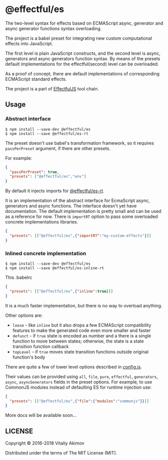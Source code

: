 # @effectful/es

The two-level syntax for effects based on ECMAScript async, generator and
async generator functions syntax overloading.

The project is a babel preset for integrating new custom computational effects
into JavaScript.

The first level is plain JavaScript constructs, and the second level
is async, generators and async generators function syntax. By means of the presets
default implementations for the effectful(second) level can be overloaded.

As a proof of concept, there are default implementations of corresponding ECMAScript
standard effects.

The project is a part of [EffectfulJS](https://github.com/awto/effectfuljs) tool chain.

## Usage

### Abstract interface

```
$ npm install --save-dev @effectful/es
$ npm install --save @effectful/es-rt
```

The preset doesn't use babel's transformation framework, so it requires
`passPerPreset` argument, if there are other presets.

For example:

```json
{
  "passPerPreset": true,
  "presets": ["@effectful/es","env"]
}
```

By default it injects imports for
[@effectful/es-rt](https://github.com/awto/effectfuljs/tree/master/packages/es-rt).

It is an implementation of the abstract interface for EcmaScript async,
generators and async functions. The interface doesn't yet have documentation.
The default implementation is pretty small and can be used as a reference for
now. There is `importRT` option to pass some overloaded concrete
implementations libraries. 

```json
{
  "presets": [["@effectful/es",{"importRT":"my-custom-effects"}]]
}
```

### Inlined concrete implementation

```
$ npm install --save-dev @effectful/es
$ npm install --save @effectful/es-inline-rt
```

This .babelrc

```json
{
  "presets": [["@effectful/es",{"inline":true}]]
}
```

It is a much faster implementation, but there is no way to overload anything.

Other options are:

  * `loose` - like `inline` but it also drops a few ECMAScript compatibility
  features to make the generated code even more smaller and faster
  * `defunct` - if `true` state is encoded as number and a there is a single
  function to move between states; otherwise, the state is a state transition
  function callback
  * `topLevel` - if `true` moves state transition functions outside original
  function's body

There are quite a few of lower level options described in
[config.js](https://github.com/awto/effectfuljs/blob/master/packages/js/src/config.js).

Their values can be provided using `all`, `file`, `pure`, `effectful`, `generators`, `async`,
`asyncGenerators` fields in the preset options. For example, to use CommonJS modules instead
of defaulting ES for runtime injection use:

```json
{
  "presets": [["@effectful/es",{"file":{"modules":"commonjs"}}]]
}
```

More docs will be available soon...

## LICENSE

Copyright © 2016-2018 Vitaliy Akimov

Distributed under the terms of The MIT License (MIT).
